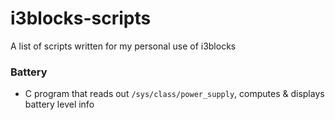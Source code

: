# i3blocks-scripts

A list of scripts written for my personal use of i3blocks

### Battery
- C program that reads out `/sys/class/power_supply`, computes & displays battery level info
